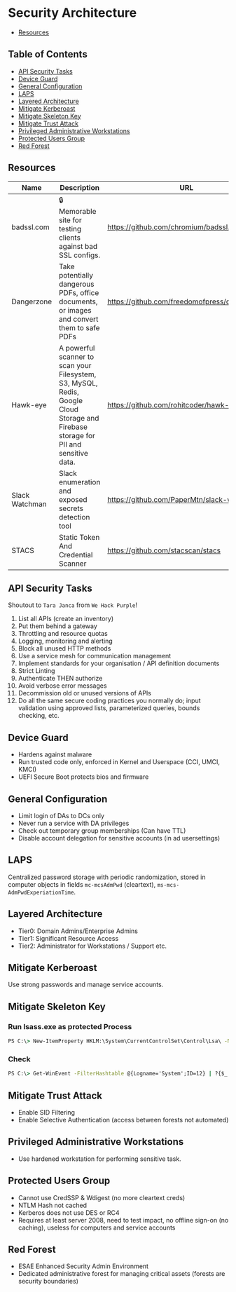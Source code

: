 # Security Architecture

- [Resources](#resources)

## Table of Contents

- [API Security Tasks](#api-security-tasks)
- [Device Guard](#device-guard)
- [General Configuration](#general-configuration)
- [LAPS](#laps)
- [Layered Architecture](#layered-architecture)
- [Mitigate Kerberoast](#mitigate-kerberoast)
- [Mitigate Skeleton Key](#mitigate-skeleton-key)
- [Mitigate Trust Attack](#mitigate-trust-attack)
- [Privileged Administrative Workstations](#privileged-administrative-workstations)
- [Protected Users Group](#protected-users-group)
- [Red Forest](#red-forest)

## Resources

| Name | Description | URL |
| --- | --- | --- |
| badssl.com | 🔒 Memorable site for testing clients against bad SSL configs. | https://github.com/chromium/badssl.com |
| Dangerzone | Take potentially dangerous PDFs, office documents, or images and convert them to safe PDFs | https://github.com/freedomofpress/dangerzone |
| Hawk-eye | A powerful scanner to scan your Filesystem, S3, MySQL, Redis, Google Cloud Storage and Firebase storage for PII and sensitive data. | https://github.com/rohitcoder/hawk-eye |
| Slack Watchman | Slack enumeration and exposed secrets detection tool | https://github.com/PaperMtn/slack-watchman |
| STACS | Static Token And Credential Scanner | https://github.com/stacscan/stacs |

## API Security Tasks

Shoutout to `Tara Janca` from `We Hack Purple`!

1. List all APIs (create an inventory)
2. Put them behind a gateway
3. Throttling and resource quotas
4. Logging, monitoring and alerting
5. Block all unused HTTP methods
6. Use a service mesh for communication management
7. Implement standards for your organisation / API definition documents
8. Strict Linting
9. Authenticate THEN authorize
10. Avoid verbose error messages
11. Decommission old or unused versions of APIs
12. Do all the same secure coding practices you normally do; input validation using approved lists, parameterized queries, bounds checking, etc.

## Device Guard

- Hardens against malware
- Run trusted code only, enforced in Kernel and Userspace (CCI, UMCI, KMCI)
- UEFI Secure Boot protects bios and firmware

## General Configuration

- Limit login of DAs to DCs only
- Never run a service with DA privileges
- Check out temporary group memberships (Can have TTL)
- Disable account delegation for sensitive accounts (in ad usersettings)

## LAPS

Centralized password storage with periodic randomization, stored in computer objects in fields `mc-mcsAdmPwd` (cleartext), `ms-mcs-AdmPwdExperiationTime`.

## Layered Architecture

- Tier0: Domain Admins/Enterprise Admins
- Tier1: Significant Resource Access
- Tier2: Administrator for Workstations / Support etc.

## Mitigate Kerberoast

Use strong passwords and manage service accounts.

## Mitigate Skeleton Key

### Run lsass.exe as protected Process

```cmd
PS C:\> New-ItemProperty HKLM:\System\CurrentControlSet\Control\Lsa\ -Name RunAsPPL -Value 1 -Verbose
```

### Check

```cmd
PS C:\> Get-WinEvent -FilterHashtable @{Logname='System';ID=12} | ?{$_.message -like "*protected process*"}
```

## Mitigate Trust Attack

- Enable SID Filtering
- Enable Selective Authentication (access between forests not automated)

## Privileged Administrative Workstations

- Use hardened workstation for performing sensitive task.

## Protected Users Group

- Cannot use CredSSP & Wdigest (no more cleartext creds)
- NTLM Hash not cached
- Kerberos does not use DES or RC4
- Requires at least server 2008, need to test impact, no offline sign-on (no caching), useless for computers and service accounts

## Red Forest

- ESAE Enhanced Security Admin Environment
- Dedicated administrative forest for managing critical assets (forests are security boundaries)
